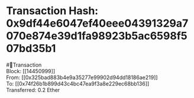 
Transaction Hash: 0x9df44e6047ef40eee04391329a7070e874e39d1fa98923b5ac6598f507bd35b1
====================================================================================
  
#💸Transaction  
Block: [[14450999]]  
From: [[0x325bad883b4e9a35277e99902d94dd18186ae219]]  
To: [[0x74f26b1b899d43c4bc47ea9f3a8e229ec68bb136]]  
Transferred: 0.2 Ether